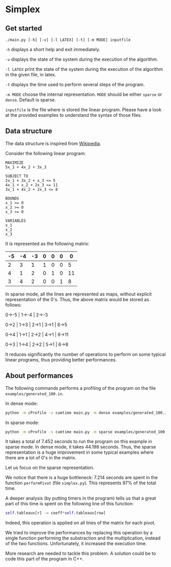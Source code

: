 # Simplex

## Get started

```
./main.py [-h] [-v] [-l LATEX] [-t] [-m MODE] inputfile
```

`-h` displays a short help and exit immediately.

`-v` displays the state of the system during the execution of the algorithm.

`-l LATEX` print the state of the system during the execution of the algorithm in
    the given file, in latex.

`-t` displays the time used to perform several steps of the program.

`-m MODE` choose the internal representation. `MODE` should be either `sparse` or `dense`.
    Default is sparse.

`inputfile` is the file where is stored the linear program. Please have a look at
the provided examples to understand the syntax of those files.


## Data structure

The data structure is inspired from [Wikipedia](https://en.wikipedia.org/wiki/Simplex_algorithm).

Consider the following linear program:

```
MAXIMIZE
5x_1 + 4x_2 + 3x_3

SUBJECT TO
2x_1 + 3x_2 + x_3 <= 5
4x_1 + x_2 + 2x_3 <= 11
3x_1 + 4x_2 + 2x_3 <= 8

BOUNDS
x_1 >= 0
x_2 >= 0
x_3 >= 0

VARIABLES
x_1
x_2
x_3
```

It is represented as the following matrix:

| -5 | -4 | -3 |  0 |  0 |  0 |  0 |
|----|----|----|----|----|----|----|
|  2 |  3 |  1 |  1 |  0 |  0 |  5 |
|  4 |  1 |  2 |  0 |  1 |  0 | 11 |
|  3 |  4 |  2 |  0 |  0 |  1 |  8 |

In sparse mode, all the lines are represented as maps, without explicit representation
of the 0's. Thus, the above matrix would be stored as follows:

0→-5 | 1→-4 | 2→-3

0→2 | 1→3 | 2→1 | 3→1 | 6→5

0→4 | 1→1 | 2→2 | 4→1 | 6→11

0→3 | 1→4 | 2→2 | 5→1 | 6→8

It reduces significantly the number of operations to perform on some typical linear
programs, thus providing better performances.


## About performances

The following commands performs a profiling of the program on the file `examples/generated_100.in`.

In dense mode:

```bash
python -m cProfile -s cumtime main.py -m dense examples/generated_100.in
```

In sparse mode:

```bash
python -m cProfile -s cumtime main.py -m sparse examples/generated_100.in
```

It takes a total of 7.452 seconds to run the program on this example in sparse mode.
In dense mode, it takes 44.198 seconds. Thus, the sparse representation is a huge
improvement in some typical examples where there are a lot of 0's in the matrix.

Let us focus on the sparse representation.

We notice that there is a huge bottleneck: 7.214 seconds are spent in the function
`performPivot` (file `simplex.py`). This represents 97% of the total time.

A deeper analysis (by putting timers in the program) tells us that a great part of this
time is spent on the following line of this function:
```python
self.tableaux[r] -= coeff*self.tableaux[row]
```

Indeed, this operation is applied on all lines of the matrix for each pivot.

We tried to improve the performances by replacing this operation by a single function
performing the substraction and the multiplication, instead of the two functions.
Unfortunately, it increased the execution time.

More research are needed to tackle this problem. A solution could be to code this
part of the program in C++.

